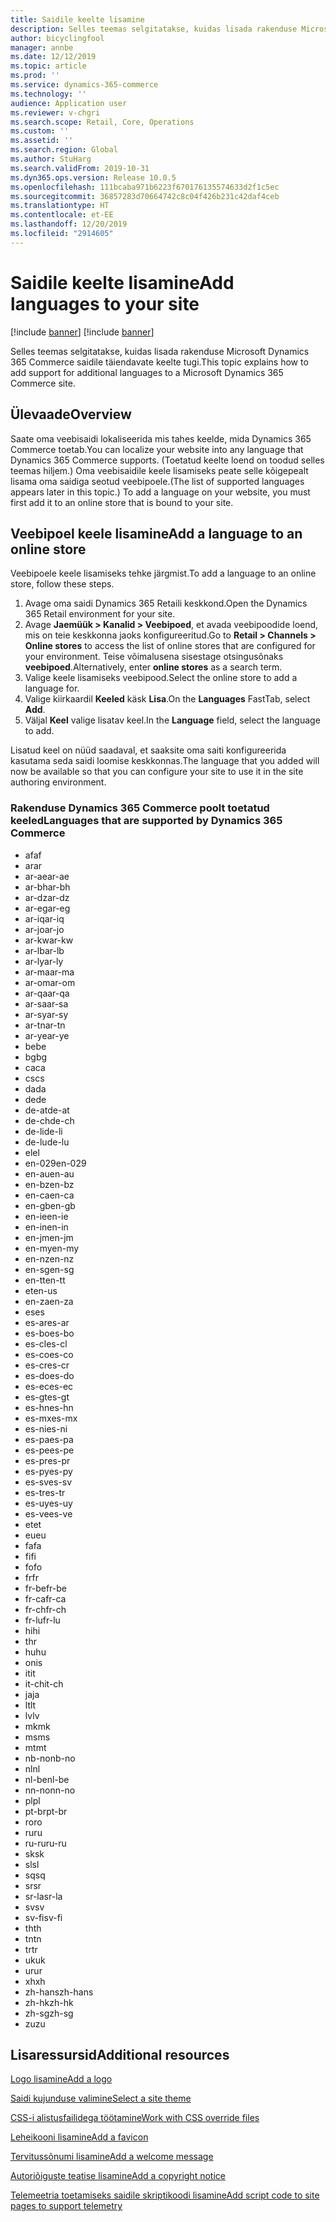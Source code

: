 ```yaml
---
title: Saidile keelte lisamine
description: Selles teemas selgitatakse, kuidas lisada rakenduse Microsoft Dynamics 365 Commerce saidile täiendavate keelte tugi.
author: bicyclingfool
manager: annbe
ms.date: 12/12/2019
ms.topic: article
ms.prod: ''
ms.service: dynamics-365-commerce
ms.technology: ''
audience: Application user
ms.reviewer: v-chgri
ms.search.scope: Retail, Core, Operations
ms.custom: ''
ms.assetid: ''
ms.search.region: Global
ms.author: StuHarg
ms.search.validFrom: 2019-10-31
ms.dyn365.ops.version: Release 10.0.5
ms.openlocfilehash: 111bcaba971b6223f670176135574633d2f1c5ec
ms.sourcegitcommit: 36857283d70664742c8c04f426b231c42daf4ceb
ms.translationtype: HT
ms.contentlocale: et-EE
ms.lasthandoff: 12/20/2019
ms.locfileid: "2914605"
---
```

# <a name="add-languages-to-your-site"></a><span data-ttu-id="ac578-103">Saidile keelte lisamine</span><span class="sxs-lookup"><span data-stu-id="ac578-103">Add languages to your site</span></span>

[!include [banner](includes/preview-banner.md)]
[!include [banner](includes/banner.md)]

<span data-ttu-id="ac578-104">Selles teemas selgitatakse, kuidas lisada rakenduse Microsoft Dynamics 365 Commerce saidile täiendavate keelte tugi.</span><span class="sxs-lookup"><span data-stu-id="ac578-104">This topic explains how to add support for additional languages to a Microsoft Dynamics 365 Commerce site.</span></span>

## <a name="overview"></a><span data-ttu-id="ac578-105">Ülevaade</span><span class="sxs-lookup"><span data-stu-id="ac578-105">Overview</span></span>

<span data-ttu-id="ac578-106">Saate oma veebisaidi lokaliseerida mis tahes keelde, mida Dynamics 365 Commerce toetab.</span><span class="sxs-lookup"><span data-stu-id="ac578-106">You can localize your website into any language that Dynamics 365 Commerce supports.</span></span> <span data-ttu-id="ac578-107">(Toetatud keelte loend on toodud selles teemas hiljem.) Oma veebisaidile keele lisamiseks peate selle kõigepealt lisama oma saidiga seotud veebipoele.</span><span class="sxs-lookup"><span data-stu-id="ac578-107">(The list of supported languages appears later in this topic.) To add a language on your website, you must first add it to an online store that is bound to your site.</span></span>

## <a name="add-a-language-to-an-online-store"></a><span data-ttu-id="ac578-108">Veebipoel keele lisamine</span><span class="sxs-lookup"><span data-stu-id="ac578-108">Add a language to an online store</span></span>

<span data-ttu-id="ac578-109">Veebipoele keele lisamiseks tehke järgmist.</span><span class="sxs-lookup"><span data-stu-id="ac578-109">To add a language to an online store, follow these steps.</span></span>

1. <span data-ttu-id="ac578-110">Avage oma saidi Dynamics 365 Retaili keskkond.</span><span class="sxs-lookup"><span data-stu-id="ac578-110">Open the Dynamics 365 Retail environment for your site.</span></span>
1. <span data-ttu-id="ac578-111">Avage **Jaemüük \> Kanalid \> Veebipoed**, et avada veebipoodide loend, mis on teie keskkonna jaoks konfigureeritud.</span><span class="sxs-lookup"><span data-stu-id="ac578-111">Go to **Retail \> Channels \> Online stores** to access the list of online stores that are configured for your environment.</span></span> <span data-ttu-id="ac578-112">Teise võimalusena sisestage otsingusõnaks **veebipoed**.</span><span class="sxs-lookup"><span data-stu-id="ac578-112">Alternatively, enter **online stores** as a search term.</span></span>
1. <span data-ttu-id="ac578-113">Valige keele lisamiseks veebipood.</span><span class="sxs-lookup"><span data-stu-id="ac578-113">Select the online store to add a language for.</span></span>
1. <span data-ttu-id="ac578-114">Valige kiirkaardil **Keeled** käsk **Lisa**.</span><span class="sxs-lookup"><span data-stu-id="ac578-114">On the **Languages** FastTab, select **Add**.</span></span>
1. <span data-ttu-id="ac578-115">Väljal **Keel** valige lisatav keel.</span><span class="sxs-lookup"><span data-stu-id="ac578-115">In the **Language** field, select the language to add.</span></span>

<span data-ttu-id="ac578-116">Lisatud keel on nüüd saadaval, et saaksite oma saiti konfigureerida kasutama seda saidi loomise keskkonnas.</span><span class="sxs-lookup"><span data-stu-id="ac578-116">The language that you added will now be available so that you can configure your site to use it in the site authoring environment.</span></span>

### <a name="languages-that-are-supported-by-dynamics-365-commerce"></a><span data-ttu-id="ac578-117">Rakenduse Dynamics 365 Commerce poolt toetatud keeled</span><span class="sxs-lookup"><span data-stu-id="ac578-117">Languages that are supported by Dynamics 365 Commerce</span></span>

- <span data-ttu-id="ac578-118">af</span><span class="sxs-lookup"><span data-stu-id="ac578-118">af</span></span>
- <span data-ttu-id="ac578-119">ar</span><span class="sxs-lookup"><span data-stu-id="ac578-119">ar</span></span>
- <span data-ttu-id="ac578-120">ar-ae</span><span class="sxs-lookup"><span data-stu-id="ac578-120">ar-ae</span></span>
- <span data-ttu-id="ac578-121">ar-bh</span><span class="sxs-lookup"><span data-stu-id="ac578-121">ar-bh</span></span>
- <span data-ttu-id="ac578-122">ar-dz</span><span class="sxs-lookup"><span data-stu-id="ac578-122">ar-dz</span></span>
- <span data-ttu-id="ac578-123">ar-eg</span><span class="sxs-lookup"><span data-stu-id="ac578-123">ar-eg</span></span>
- <span data-ttu-id="ac578-124">ar-iq</span><span class="sxs-lookup"><span data-stu-id="ac578-124">ar-iq</span></span>
- <span data-ttu-id="ac578-125">ar-jo</span><span class="sxs-lookup"><span data-stu-id="ac578-125">ar-jo</span></span>
- <span data-ttu-id="ac578-126">ar-kw</span><span class="sxs-lookup"><span data-stu-id="ac578-126">ar-kw</span></span>
- <span data-ttu-id="ac578-127">ar-lb</span><span class="sxs-lookup"><span data-stu-id="ac578-127">ar-lb</span></span>
- <span data-ttu-id="ac578-128">ar-ly</span><span class="sxs-lookup"><span data-stu-id="ac578-128">ar-ly</span></span>
- <span data-ttu-id="ac578-129">ar-ma</span><span class="sxs-lookup"><span data-stu-id="ac578-129">ar-ma</span></span>
- <span data-ttu-id="ac578-130">ar-om</span><span class="sxs-lookup"><span data-stu-id="ac578-130">ar-om</span></span>
- <span data-ttu-id="ac578-131">ar-qa</span><span class="sxs-lookup"><span data-stu-id="ac578-131">ar-qa</span></span>
- <span data-ttu-id="ac578-132">ar-sa</span><span class="sxs-lookup"><span data-stu-id="ac578-132">ar-sa</span></span>
- <span data-ttu-id="ac578-133">ar-sy</span><span class="sxs-lookup"><span data-stu-id="ac578-133">ar-sy</span></span>
- <span data-ttu-id="ac578-134">ar-tn</span><span class="sxs-lookup"><span data-stu-id="ac578-134">ar-tn</span></span>
- <span data-ttu-id="ac578-135">ar-ye</span><span class="sxs-lookup"><span data-stu-id="ac578-135">ar-ye</span></span>
- <span data-ttu-id="ac578-136">be</span><span class="sxs-lookup"><span data-stu-id="ac578-136">be</span></span>
- <span data-ttu-id="ac578-137">bg</span><span class="sxs-lookup"><span data-stu-id="ac578-137">bg</span></span>
- <span data-ttu-id="ac578-138">ca</span><span class="sxs-lookup"><span data-stu-id="ac578-138">ca</span></span>
- <span data-ttu-id="ac578-139">cs</span><span class="sxs-lookup"><span data-stu-id="ac578-139">cs</span></span>
- <span data-ttu-id="ac578-140">da</span><span class="sxs-lookup"><span data-stu-id="ac578-140">da</span></span>
- <span data-ttu-id="ac578-141">de</span><span class="sxs-lookup"><span data-stu-id="ac578-141">de</span></span>
- <span data-ttu-id="ac578-142">de-at</span><span class="sxs-lookup"><span data-stu-id="ac578-142">de-at</span></span>
- <span data-ttu-id="ac578-143">de-ch</span><span class="sxs-lookup"><span data-stu-id="ac578-143">de-ch</span></span>
- <span data-ttu-id="ac578-144">de-li</span><span class="sxs-lookup"><span data-stu-id="ac578-144">de-li</span></span>
- <span data-ttu-id="ac578-145">de-lu</span><span class="sxs-lookup"><span data-stu-id="ac578-145">de-lu</span></span>
- <span data-ttu-id="ac578-146">el</span><span class="sxs-lookup"><span data-stu-id="ac578-146">el</span></span>
- <span data-ttu-id="ac578-147">en-029</span><span class="sxs-lookup"><span data-stu-id="ac578-147">en-029</span></span>
- <span data-ttu-id="ac578-148">en-au</span><span class="sxs-lookup"><span data-stu-id="ac578-148">en-au</span></span>
- <span data-ttu-id="ac578-149">en-bz</span><span class="sxs-lookup"><span data-stu-id="ac578-149">en-bz</span></span>
- <span data-ttu-id="ac578-150">en-ca</span><span class="sxs-lookup"><span data-stu-id="ac578-150">en-ca</span></span>
- <span data-ttu-id="ac578-151">en-gb</span><span class="sxs-lookup"><span data-stu-id="ac578-151">en-gb</span></span>
- <span data-ttu-id="ac578-152">en-ie</span><span class="sxs-lookup"><span data-stu-id="ac578-152">en-ie</span></span>
- <span data-ttu-id="ac578-153">en-in</span><span class="sxs-lookup"><span data-stu-id="ac578-153">en-in</span></span>
- <span data-ttu-id="ac578-154">en-jm</span><span class="sxs-lookup"><span data-stu-id="ac578-154">en-jm</span></span>
- <span data-ttu-id="ac578-155">en-my</span><span class="sxs-lookup"><span data-stu-id="ac578-155">en-my</span></span>
- <span data-ttu-id="ac578-156">en-nz</span><span class="sxs-lookup"><span data-stu-id="ac578-156">en-nz</span></span>
- <span data-ttu-id="ac578-157">en-sg</span><span class="sxs-lookup"><span data-stu-id="ac578-157">en-sg</span></span>
- <span data-ttu-id="ac578-158">en-tt</span><span class="sxs-lookup"><span data-stu-id="ac578-158">en-tt</span></span>
- <span data-ttu-id="ac578-159">et</span><span class="sxs-lookup"><span data-stu-id="ac578-159">en-us</span></span>
- <span data-ttu-id="ac578-160">en-za</span><span class="sxs-lookup"><span data-stu-id="ac578-160">en-za</span></span>
- <span data-ttu-id="ac578-161">es</span><span class="sxs-lookup"><span data-stu-id="ac578-161">es</span></span>
- <span data-ttu-id="ac578-162">es-ar</span><span class="sxs-lookup"><span data-stu-id="ac578-162">es-ar</span></span>
- <span data-ttu-id="ac578-163">es-bo</span><span class="sxs-lookup"><span data-stu-id="ac578-163">es-bo</span></span>
- <span data-ttu-id="ac578-164">es-cl</span><span class="sxs-lookup"><span data-stu-id="ac578-164">es-cl</span></span>
- <span data-ttu-id="ac578-165">es-co</span><span class="sxs-lookup"><span data-stu-id="ac578-165">es-co</span></span>
- <span data-ttu-id="ac578-166">es-cr</span><span class="sxs-lookup"><span data-stu-id="ac578-166">es-cr</span></span>
- <span data-ttu-id="ac578-167">es-do</span><span class="sxs-lookup"><span data-stu-id="ac578-167">es-do</span></span>
- <span data-ttu-id="ac578-168">es-ec</span><span class="sxs-lookup"><span data-stu-id="ac578-168">es-ec</span></span>
- <span data-ttu-id="ac578-169">es-gt</span><span class="sxs-lookup"><span data-stu-id="ac578-169">es-gt</span></span>
- <span data-ttu-id="ac578-170">es-hn</span><span class="sxs-lookup"><span data-stu-id="ac578-170">es-hn</span></span>
- <span data-ttu-id="ac578-171">es-mx</span><span class="sxs-lookup"><span data-stu-id="ac578-171">es-mx</span></span>
- <span data-ttu-id="ac578-172">es-ni</span><span class="sxs-lookup"><span data-stu-id="ac578-172">es-ni</span></span>
- <span data-ttu-id="ac578-173">es-pa</span><span class="sxs-lookup"><span data-stu-id="ac578-173">es-pa</span></span>
- <span data-ttu-id="ac578-174">es-pe</span><span class="sxs-lookup"><span data-stu-id="ac578-174">es-pe</span></span>
- <span data-ttu-id="ac578-175">es-pr</span><span class="sxs-lookup"><span data-stu-id="ac578-175">es-pr</span></span>
- <span data-ttu-id="ac578-176">es-py</span><span class="sxs-lookup"><span data-stu-id="ac578-176">es-py</span></span>
- <span data-ttu-id="ac578-177">es-sv</span><span class="sxs-lookup"><span data-stu-id="ac578-177">es-sv</span></span>
- <span data-ttu-id="ac578-178">es-tr</span><span class="sxs-lookup"><span data-stu-id="ac578-178">es-tr</span></span>
- <span data-ttu-id="ac578-179">es-uy</span><span class="sxs-lookup"><span data-stu-id="ac578-179">es-uy</span></span>
- <span data-ttu-id="ac578-180">es-ve</span><span class="sxs-lookup"><span data-stu-id="ac578-180">es-ve</span></span>
- <span data-ttu-id="ac578-181">et</span><span class="sxs-lookup"><span data-stu-id="ac578-181">et</span></span>
- <span data-ttu-id="ac578-182">eu</span><span class="sxs-lookup"><span data-stu-id="ac578-182">eu</span></span>
- <span data-ttu-id="ac578-183">fa</span><span class="sxs-lookup"><span data-stu-id="ac578-183">fa</span></span>
- <span data-ttu-id="ac578-184">fi</span><span class="sxs-lookup"><span data-stu-id="ac578-184">fi</span></span>
- <span data-ttu-id="ac578-185">fo</span><span class="sxs-lookup"><span data-stu-id="ac578-185">fo</span></span>
- <span data-ttu-id="ac578-186">fr</span><span class="sxs-lookup"><span data-stu-id="ac578-186">fr</span></span>
- <span data-ttu-id="ac578-187">fr-be</span><span class="sxs-lookup"><span data-stu-id="ac578-187">fr-be</span></span>
- <span data-ttu-id="ac578-188">fr-ca</span><span class="sxs-lookup"><span data-stu-id="ac578-188">fr-ca</span></span>
- <span data-ttu-id="ac578-189">fr-ch</span><span class="sxs-lookup"><span data-stu-id="ac578-189">fr-ch</span></span>
- <span data-ttu-id="ac578-190">fr-lu</span><span class="sxs-lookup"><span data-stu-id="ac578-190">fr-lu</span></span>
- <span data-ttu-id="ac578-191">hi</span><span class="sxs-lookup"><span data-stu-id="ac578-191">hi</span></span>
- <span data-ttu-id="ac578-192">t</span><span class="sxs-lookup"><span data-stu-id="ac578-192">hr</span></span>
- <span data-ttu-id="ac578-193">hu</span><span class="sxs-lookup"><span data-stu-id="ac578-193">hu</span></span>
- <span data-ttu-id="ac578-194">on</span><span class="sxs-lookup"><span data-stu-id="ac578-194">is</span></span>
- <span data-ttu-id="ac578-195">it</span><span class="sxs-lookup"><span data-stu-id="ac578-195">it</span></span>
- <span data-ttu-id="ac578-196">it-ch</span><span class="sxs-lookup"><span data-stu-id="ac578-196">it-ch</span></span>
- <span data-ttu-id="ac578-197">ja</span><span class="sxs-lookup"><span data-stu-id="ac578-197">ja</span></span>
- <span data-ttu-id="ac578-198">lt</span><span class="sxs-lookup"><span data-stu-id="ac578-198">lt</span></span>
- <span data-ttu-id="ac578-199">lv</span><span class="sxs-lookup"><span data-stu-id="ac578-199">lv</span></span>
- <span data-ttu-id="ac578-200">mk</span><span class="sxs-lookup"><span data-stu-id="ac578-200">mk</span></span>
- <span data-ttu-id="ac578-201">ms</span><span class="sxs-lookup"><span data-stu-id="ac578-201">ms</span></span>
- <span data-ttu-id="ac578-202">mt</span><span class="sxs-lookup"><span data-stu-id="ac578-202">mt</span></span>
- <span data-ttu-id="ac578-203">nb-no</span><span class="sxs-lookup"><span data-stu-id="ac578-203">nb-no</span></span>
- <span data-ttu-id="ac578-204">nl</span><span class="sxs-lookup"><span data-stu-id="ac578-204">nl</span></span>
- <span data-ttu-id="ac578-205">nl-be</span><span class="sxs-lookup"><span data-stu-id="ac578-205">nl-be</span></span>
- <span data-ttu-id="ac578-206">nn-no</span><span class="sxs-lookup"><span data-stu-id="ac578-206">nn-no</span></span>
- <span data-ttu-id="ac578-207">pl</span><span class="sxs-lookup"><span data-stu-id="ac578-207">pl</span></span>
- <span data-ttu-id="ac578-208">pt-br</span><span class="sxs-lookup"><span data-stu-id="ac578-208">pt-br</span></span>
- <span data-ttu-id="ac578-209">ro</span><span class="sxs-lookup"><span data-stu-id="ac578-209">ro</span></span>
- <span data-ttu-id="ac578-210">ru</span><span class="sxs-lookup"><span data-stu-id="ac578-210">ru</span></span>
- <span data-ttu-id="ac578-211">ru-ru</span><span class="sxs-lookup"><span data-stu-id="ac578-211">ru-ru</span></span>
- <span data-ttu-id="ac578-212">sk</span><span class="sxs-lookup"><span data-stu-id="ac578-212">sk</span></span>
- <span data-ttu-id="ac578-213">sl</span><span class="sxs-lookup"><span data-stu-id="ac578-213">sl</span></span>
- <span data-ttu-id="ac578-214">sq</span><span class="sxs-lookup"><span data-stu-id="ac578-214">sq</span></span>
- <span data-ttu-id="ac578-215">sr</span><span class="sxs-lookup"><span data-stu-id="ac578-215">sr</span></span>
- <span data-ttu-id="ac578-216">sr-la</span><span class="sxs-lookup"><span data-stu-id="ac578-216">sr-la</span></span>
- <span data-ttu-id="ac578-217">sv</span><span class="sxs-lookup"><span data-stu-id="ac578-217">sv</span></span>
- <span data-ttu-id="ac578-218">sv-fi</span><span class="sxs-lookup"><span data-stu-id="ac578-218">sv-fi</span></span>
- <span data-ttu-id="ac578-219">th</span><span class="sxs-lookup"><span data-stu-id="ac578-219">th</span></span>
- <span data-ttu-id="ac578-220">tn</span><span class="sxs-lookup"><span data-stu-id="ac578-220">tn</span></span>
- <span data-ttu-id="ac578-221">tr</span><span class="sxs-lookup"><span data-stu-id="ac578-221">tr</span></span>
- <span data-ttu-id="ac578-222">uk</span><span class="sxs-lookup"><span data-stu-id="ac578-222">uk</span></span>
- <span data-ttu-id="ac578-223">ur</span><span class="sxs-lookup"><span data-stu-id="ac578-223">ur</span></span>
- <span data-ttu-id="ac578-224">xh</span><span class="sxs-lookup"><span data-stu-id="ac578-224">xh</span></span>
- <span data-ttu-id="ac578-225">zh-hans</span><span class="sxs-lookup"><span data-stu-id="ac578-225">zh-hans</span></span>
- <span data-ttu-id="ac578-226">zh-hk</span><span class="sxs-lookup"><span data-stu-id="ac578-226">zh-hk</span></span>
- <span data-ttu-id="ac578-227">zh-sg</span><span class="sxs-lookup"><span data-stu-id="ac578-227">zh-sg</span></span>
- <span data-ttu-id="ac578-228">zu</span><span class="sxs-lookup"><span data-stu-id="ac578-228">zu</span></span>

## <a name="additional-resources"></a><span data-ttu-id="ac578-229">Lisaressursid</span><span class="sxs-lookup"><span data-stu-id="ac578-229">Additional resources</span></span>

[<span data-ttu-id="ac578-230">Logo lisamine</span><span class="sxs-lookup"><span data-stu-id="ac578-230">Add a logo</span></span>](add-logo.md)

[<span data-ttu-id="ac578-231">Saidi kujunduse valimine</span><span class="sxs-lookup"><span data-stu-id="ac578-231">Select a site theme</span></span>](select-site-theme.md)

[<span data-ttu-id="ac578-232">CSS-i alistusfailidega töötamine</span><span class="sxs-lookup"><span data-stu-id="ac578-232">Work with CSS override files</span></span>](css-override-files.md)

[<span data-ttu-id="ac578-233">Leheikooni lisamine</span><span class="sxs-lookup"><span data-stu-id="ac578-233">Add a favicon</span></span>](add-favicon.md)

[<span data-ttu-id="ac578-234">Tervitussõnumi lisamine</span><span class="sxs-lookup"><span data-stu-id="ac578-234">Add a welcome message</span></span>](add-welcome-message.md)

[<span data-ttu-id="ac578-235">Autoriõiguste teatise lisamine</span><span class="sxs-lookup"><span data-stu-id="ac578-235">Add a copyright notice</span></span>](add-copyright-notice.md)

[<span data-ttu-id="ac578-236">Telemeetria toetamiseks saidile skriptikoodi lisamine</span><span class="sxs-lookup"><span data-stu-id="ac578-236">Add script code to site pages to support telemetry</span></span>](add-telemetry.md)
